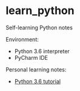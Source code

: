 # learn_python
Self-learning Python notes

Environment:
- Python 3.6 interpreter
- PyCharm IDE 

Personal learning notes:
- [Python 3.6 tutorial](python_tutorials/README.md)
